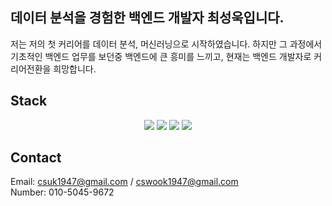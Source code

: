 ## 데이터 분석을 경험한 백엔드 개발자 최성욱입니다.
저는 저의 첫 커리어를 데이터 분석, 머신러닝으로 시작하였습니다. 하지만 그 과정에서 기초적인 백엔드 업무를 보던중 백엔드에 큰 흥미를 느끼고, 현재는 백엔드 개발자로 커리어전환을 희망합니다.

## Stack
<p align="center">
<img src="https://img.shields.io/badge/Python-3776AB?style=flat-square&logo=Python&logoColor=white"/> 
<img src="https://img.shields.io/badge/Django-092E20?style=flat-square&logo=Django&logoColor=white"/>
  <img src="https://img.shields.io/badge/DRF-092E20?style=flat-square&logo=Django&logoColor=white"/>
<img src="https://img.shields.io/badge/Docker-2496ED?style=flat-square&logo=Docker&logoColor=white"/>
</p>

## Contact
Email: csuk1947@gmail.com / cswook1947@gmail.com<br>
Number: 010-5045-9672
